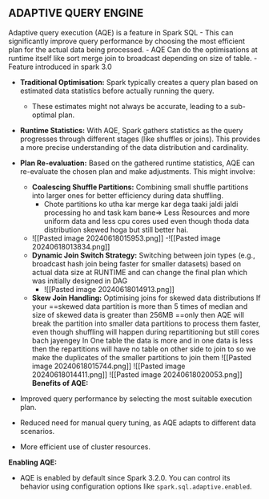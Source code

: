 ## ADAPTIVE QUERY ENGINE
Adaptive query execution (AQE) is a feature in Spark SQL
	- This can significantly improve query performance by choosing the most efficient plan for the actual data being processed.
	- AQE Can do the optimisations at runtime itself like sort merge join to broadcast depending on size of table.
	- Feature introduced in spark 3.0

- **Traditional Optimisation:** Spark typically creates a query plan based on estimated data statistics before actually running the query. 
    - These estimates might not always be accurate, leading to a sub-optimal plan.
    
- **Runtime Statistics:** With AQE, Spark gathers statistics as the query progresses through different stages (like shuffles or joins). This provides a more precise understanding of the data distribution and cardinality.
    
- **Plan Re-evaluation:** Based on the gathered runtime statistics, AQE can re-evaluate the chosen plan and make adjustments. This might involve:
    - **Coalescing Shuffle Partitions:** Combining small shuffle partitions into larger ones for better efficiency during data shuffling.
	    - Chote partitions ko utha kar merge kar dega taaki jaldi jaldi processing ho and task kam bane=> Less Resources and more uniform data and less cpu cores used even though thoda data distribution skewed hoga but still better hai.
	- ![[Pasted image 20240618015953.png]]
		    -![[Pasted image 20240618013834.png]]
    - **Dynamic Join Switch Strategy:** Switching between join types (e.g., broadcast hash join being faster for smaller datasets) based on actual data size at RUNTIME and can change the final plan which was initially designed in DAG
		- ![[Pasted image 20240618014913.png]]
    - **Skew Join Handling:** Optimising joins for skewed data distributions
		If your ==skewed data partition is more than 5 times of median and size of skewed data is greater than 256MB ==only then AQE will break the partition into smaller data partitions to process them faster, even though shuffling will happen during repartitioning but still cores bach jayengey
		In One table the data is more and in one data is less then the repartitions will have no table on other side to join to so we make the duplicates of the smaller partitions to join them
		![[Pasted image 20240618015744.png]]
		![[Pasted image 20240618014411.png]]
		![[Pasted image 20240618020053.png]]
**Benefits of AQE:**
- Improved query performance by selecting the most suitable execution plan.
- Reduced need for manual query tuning, as AQE adapts to different data scenarios.
- More efficient use of cluster resources.

**Enabling AQE:**
- AQE is enabled by default since Spark 3.2.0. You can control its behavior using configuration options like `spark.sql.adaptive.enabled`.